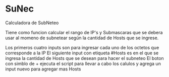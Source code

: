 # SuNec
Calculadora de SubNeteo

Tiene como funcion calcular el rango de IP's y Submascaras que se debera usar al momeno de subnetear según la cantidad de Hosts que se ingrese.

Los primeros cuatro inputs son para ingresar cada uno de los octetos que corresponde a la IP
El siguiente input con etiqueta #Hosts es en el que se ingresa la cantidad de Hosts que se desean para hacer el subneteo
El boton con simblo de + ejecuta el script para llevar a cabo los calulos y agrega un input nuevo para agregar mas Hosts
